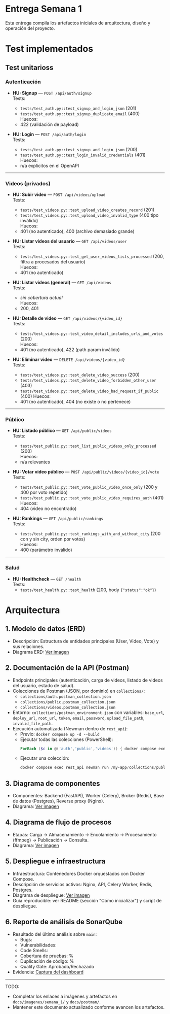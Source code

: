 
# Entrega Semana 1

Esta entrega compila los artefactos iniciales de arquitectura, diseño y operación del proyecto.
# Test implementados
## Test unitarioss
### Autenticación

- **HU: Signup** — `POST /api/auth/signup`  
  Tests:  
    - `tests/test_auth.py::test_signup_and_login_json` (201)  
    - `tests/test_auth.py::test_signup_duplicate_email` (400)  
  Huecos:  
    - 422 (validación de payload)

- **HU: Login** — `POST /api/auth/login`  
  Tests:  
    - `tests/test_auth.py::test_signup_and_login_json` (200)  
    - `tests/test_auth.py::test_login_invalid_credentials` (401)  
  Huecos:  
    - n/a explícitos en el OpenAPI

---

### Videos (privados)

- **HU: Subir video** — `POST /api/videos/upload`  
  Tests:  
    - `tests/test_videos.py::test_upload_video_creates_record` (201)  
    - `tests/test_videos.py::test_upload_video_invalid_type` (400 tipo inválido)  
  Huecos:  
    - 401 (no autenticado), 400 (archivo demasiado grande)

- **HU: Listar videos del usuario** — `GET /api/videos/user`  
  Tests:  
    - `tests/test_videos.py::test_get_user_videos_lists_processed` (200, filtra a procesados del usuario)  
  Huecos:  
    - 401 (no autenticado)

- **HU: Listar videos (general)** — `GET /api/videos`  
  Tests:  
    - *sin cobertura actual*  
  Huecos:  
    - 200, 401

- **HU: Detalle de video** — `GET /api/videos/{video_id}`  
  Tests:  
    - `tests/test_videos.py::test_video_detail_includes_urls_and_votes` (200)  
  Huecos:  
    - 401 (no autenticado), 422 (path param inválido)

- **HU: Eliminar video** — `DELETE /api/videos/{video_id}`  
  Tests:  
    - `tests/test_videos.py::test_delete_video_success` (200)
    - `tests/test_videos.py::test_delete_video_forbidden_other_user` (403)
    - `tests/test_videos.py::test_delete_video_bad_request_if_public` (400)
  Huecos:  
    - 401 (no autenticado), 404 (no existe o no pertenece)

---

### Público

- **HU: Listado público** — `GET /api/public/videos`  
  Tests:  
    - `tests/test_public.py::test_list_public_videos_only_processed` (200)  
  Huecos:  
    - n/a relevantes

- **HU: Votar video público** — `POST /api/public/videos/{video_id}/vote`  
  Tests:  
    - `tests/test_public.py::test_vote_public_video_once_only` (200 y 400 por voto repetido)
    - `tests/test_public.py::test_vote_public_video_requires_auth` (401)
  Huecos:  
    - 404 (video no encontrado)

- **HU: Rankings** — `GET /api/public/rankings`  
  Tests:  
    - `tests/test_public.py::test_rankings_with_and_without_city` (200 con y sin city, orden por votos)  
  Huecos:  
    - 400 (parámetro inválido)

---

### Salud

- **HU: Healthcheck** — `GET /health`  
  Tests:  
    - `tests/test_health.py::test_health` (200, body `{"status":"ok"}`)

# Arquitectura
## 1. Modelo de datos (ERD)

- Descripción: Estructura de entidades principales (User, Video, Vote) y sus relaciones.
- Diagrama ERD: [Ver imagen](../../imagenes/semana_1/erd.png)

## 2. Documentación de la API (Postman)

- Endpoints principales (autenticación, carga de videos, listado de videos del usuario, estado de salud).
- Colecciones de Postman (JSON, por dominio) en `collections/`:
  - `collections/auth.postman_collection.json`
  - `collections/public.postman_collection.json`
  - `collections/videos.postman_collection.json`
- Entorno: `collections/postman_environment.json` con variables: `base_url`, `deploy_url`, `root_url`, `token`, `email`, `password`, `upload_file_path`, `invalid_file_path`.
- Ejecución automatizada (Newman dentro de `rest_api`):
  - Previo: `docker compose up -d --build`
  - Ejecutar todas las colecciones (PowerShell):
    ```powershell
    ForEach ($c in @('auth','public','videos')) { docker compose exec rest_api newman run /my-app/collections/$c.postman_collection.json -e /my-app/collections/postman_environment.json --reporters cli }
    ```
  - Ejecutar una colección:
    ```powershell
    docker compose exec rest_api newman run /my-app/collections/public.postman_collection.json -e /my-app/collections/postman_environment.json --reporters cli
    ```

## 3. Diagrama de componentes

- Componentes: Backend (FastAPI), Worker (Celery), Broker (Redis), Base de datos (Postgres), Reverse proxy (Nginx).
- Diagrama: [Ver imagen](../../imagenes/semana_1/componentes.png)

## 4. Diagrama de flujo de procesos

- Etapas: Carga -> Almacenamiento -> Encolamiento -> Procesamiento (ffmpeg) -> Publicación -> Consulta.
- Diagrama: [Ver imagen](../../imagenes/semana_1/flujo_procesos.png)

## 5. Despliegue e infraestructura

- Infraestructura: Contenedores Docker orquestados con Docker Compose.
- Descripción de servicios activos: Nginx, API, Celery Worker, Redis, Postgres.
- Diagrama de despliegue: [Ver imagen](../../imagenes/semana_1/despliegue.png)
- Guía reproducible: ver README (sección "Cómo inicializar") y script de despliegue.

## 6. Reporte de análisis de SonarQube

- Resultado del último análisis sobre `main`:
  - Bugs: <indicar>
  - Vulnerabilidades: <indicar>
  - Code Smells: <indicar>
  - Cobertura de pruebas: <indicar>%
  - Duplicación de código: <indicar>%
  - Quality Gate: Aprobado/Rechazado
- Evidencia: [Captura del dashboard](../../imagenes/semana_1/sonarqube.png)

---

TODO:
- Completar los enlaces a imágenes y artefactos en `docs/imagenes/semana_1/` y `docs/postman/`.
- Mantener este documento actualizado conforme avancen los artefactos.


